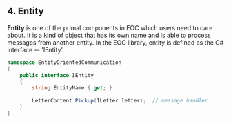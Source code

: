 ## 4. Entity

**Entity** is one of the primal components in EOC which users need to care about. It is a kind of object that has its own name and is able to process messages from another entity. In the EOC library, entity is defined as the C# interface -- 'IEntity'.

```c#
namespace EntityOrientedCommunication
{
    public interface IEntity
    {
        string EntityName { get; }
        
        LetterContent Pickup(ILetter letter);  // message handler
    }
}
```

